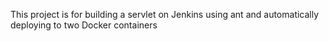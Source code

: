 This project is for building a servlet on Jenkins using ant and automatically deploying to two Docker containers
